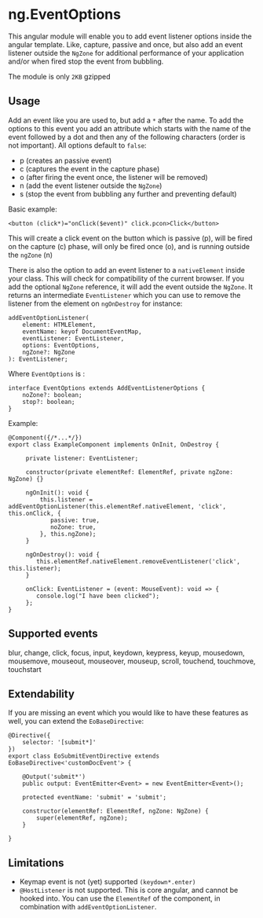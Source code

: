 # ng.EventOptions

This angular module will enable you to add event listener options inside the angular template. Like, capture, 
passive and once, but also add an event listener outside the `NgZone` for additional performance of 
your application and/or when fired stop the event from bubbling. 

The module is only `2KB` gzipped

## Usage

Add an event like you are used to, but add a `*` after the name. To add the options to this event you 
add an attribute which starts with the name of the event followed by a dot and then any of the 
following characters (order is not important). All options default to `false`:

* p (creates an passive event)
* c (captures the event in the capture phase)
* o (after firing the event once, the listener will be removed)
* n (add the event listener outside the `NgZone`)
* s (stop the event from bubbling any further and preventing default)

Basic example: 

    <button (click*)="onClick($event)" click.pcon>Click</button>
    
This will create a click event on the button which is passive (p), will be fired on the capture (c) phase, will only be 
fired once (o), and is running outside the `ngZone` (n)
    
There is also the option to add an event listener to a `nativeElement` inside your class. This will check 
for compatibility of the current browser. If you add the optional `NgZone` reference, it will add the 
event outside the `NgZone`. It returns an intermediate `EventListener` which you can use to remove the listener from
the element on `ngOnDestroy` for instance:

    addEventOptionListener(
        element: HTMLElement, 
        eventName: keyof DocumentEventMap, 
        eventListener: EventListener,
        options: EventOptions, 
        ngZone?: NgZone
    ): EventListener;
    
Where `EventOptions` is : 

    interface EventOptions extends AddEventListenerOptions {
        noZone?: boolean;
        stop?: boolean;
    }
    
Example: 

    @Component({/*...*/})
    export class ExampleComponent implements OnInit, OnDestroy {
        
         private listener: EventListener;
        
         constructor(private elementRef: ElementRef, private ngZone: NgZone) {}
         
         ngOnInit(): void {
             this.listener = addEventOptionListener(this.elementRef.nativeElement, 'click', this.onClick, {
                passive: true,
                noZone: true,
             }, this.ngZone);
         }
         
         ngOnDestroy(): void {
            this.elementRef.nativeElement.removeEventListener('click', this.listener);
         }
         
         onClick: EventListener = (event: MouseEvent): void => {
            console.log("I have been clicked");
         };
    }
    
## Supported events

blur, change, click, focus, input, keydown, keypress, keyup, mousedown, mousemove, mouseout, mouseover, mouseup, 
scroll, touchend, touchmove, touchstart

## Extendability

If you are missing an event which you would like to have these features as well, you can extend 
the `EoBaseDirective`:
    
    @Directive({
        selector: '[submit*]'
    })
    export class EoSubmitEventDirective extends EoBaseDirective<'customDocEvent'> {
    
        @Output('submit*')
        public output: EventEmitter<Event> = new EventEmitter<Event>();
    
        protected eventName: 'submit' = 'submit';
    
        constructor(elementRef: ElementRef, ngZone: NgZone) {
            super(elementRef, ngZone);
        }
    
    }

## Limitations

* Keymap event is not (yet) supported `(keydown*.enter)`
* `@HostListener` is not supported. This is core angular, and cannot be hooked into. You can use the `ElementRef` of the
component, in combination with `addEventOptionListener`.

